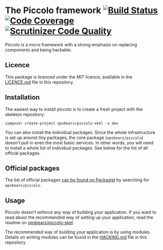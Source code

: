 # The Piccolo framework [![Build Status](https://travis-ci.org/opsbears/piccolo.svg?branch=master)](https://travis-ci.org/opsbears/piccolo) [![Code Coverage](https://scrutinizer-ci.com/g/opsbears/piccolo/badges/coverage.png?b=master)](https://scrutinizer-ci.com/g/opsbears/piccolo/?branch=master) [![Scrutinizer Code Quality](https://scrutinizer-ci.com/g/opsbears/piccolo/badges/quality-score.png?b=master)](https://scrutinizer-ci.com/g/opsbears/piccolo/?branch=master)

Piccolo is a micro framework with a strong emphasis on replacing components and being hackable.

## Licence

This package is licenced under the MIT licence, available in the [LICENCE.md](LICENCE.md) file in this repository.

## Installation

The easiest way to install piccolo is to create a fresh project with the skeleton repository:

```
composer create-project opsbears/piccolo-skel -s dev
```

You can also install the individual packages. Since the whole infrastructure is set up around tiny packages, the core
package (`opsbears/piccolo`) doesn't pull in even the most basic services. In other words, you will need to install a
whole list of individual packages. See below for the list of all official packages.

## Official packages

The list of official packages [can be found on Packagist](https://packagist.org/search/?q=opsbears%2Fpiccolo) by 
searching for `opsbears/piccolo`.

## Usage

Piccolo doesn't enforce any way of building your application. If you want to read about the recommended way of 
setting up your application, read the readme on [opsbears/piccolo-skel](https://github.com/opsbears/piccolo-skel).

The recommended way of building your application is by using modules. Details on writing modules can be found in the
[HACKING.md](HACKING.md) file in this repository.
